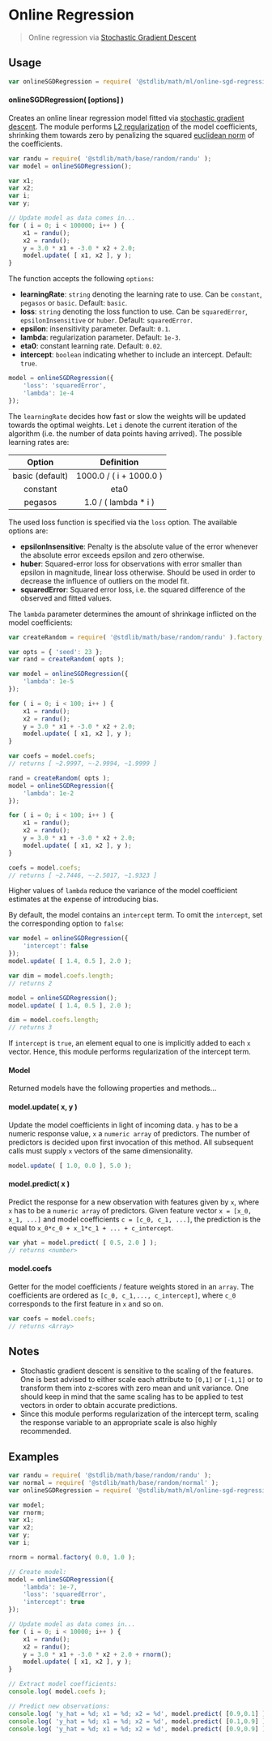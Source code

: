 # Online Regression

> Online regression via [Stochastic Gradient Descent][stochastic-gradient-descent]


<section class="usage">

## Usage

``` javascript
var onlineSGDRegression = require( '@stdlib/math/ml/online-sgd-regression' );
```

#### onlineSGDRegression( \[options\] )

Creates an online linear regression model fitted via [stochastic gradient descent][stochastic-gradient-descent]. The module performs [L2 regularization][l2-regularization] of the model coefficients, shrinking them towards zero by penalizing the squared [euclidean norm][euclidean-norm] of the coefficients.

``` javascript
var randu = require( '@stdlib/math/base/random/randu' );
var model = onlineSGDRegression();

var x1;
var x2;
var i;
var y;

// Update model as data comes in...
for ( i = 0; i < 100000; i++ ) {
    x1 = randu();
    x2 = randu();
    y = 3.0 * x1 + -3.0 * x2 + 2.0;
    model.update( [ x1, x2 ], y );
}
```

The function accepts the following `options`:

* __learningRate__: `string` denoting the learning rate to use. Can be `constant`, `pegasos` or `basic`. Default: `basic`.
* __loss__: `string` denoting the loss function to use. Can be `squaredError`, `epsilonInsensitive` or `huber`. Default: `squaredError`.
* __epsilon__: insensitivity parameter. Default: `0.1`.
* __lambda__: regularization parameter. Default: `1e-3`.
* __eta0__: constant learning rate. Default: `0.02`.
* __intercept__: `boolean` indicating whether to include an intercept. Default: `true`.

``` javascript
model = onlineSGDRegression({
    'loss': 'squaredError',
    'lambda': 1e-4
});
```

The `learningRate` decides how fast or slow the weights will be updated towards the optimal weights. Let `i` denote the current iteration of the algorithm (i.e. the number of data points having arrived). The possible learning rates are:

| Option          | Definition                |
|:---------------:|:-------------------------:|
| basic (default) |  1000.0 / ( i + 1000.0 )  |
| constant        |  eta0                     |
| pegasos         |  1.0 / ( lambda * i )     |

The used loss function is specified via the `loss` option. The available options are:

* __epsilonInsensitive__: Penalty is the absolute value of the error whenever the absolute error exceeds epsilon and zero otherwise.
* __huber__: Squared-error loss for observations with error smaller than epsilon in magnitude, linear loss otherwise. Should be used in order to decrease the influence of outliers on the model fit.
* __squaredError__: Squared error loss, i.e. the squared difference of the observed and fitted values.

The `lambda` parameter determines the amount of shrinkage inflicted on the model coefficients:

``` javascript
var createRandom = require( '@stdlib/math/base/random/randu' ).factory;

var opts = { 'seed': 23 };
var rand = createRandom( opts );

var model = onlineSGDRegression({
    'lambda': 1e-5
});

for ( i = 0; i < 100; i++ ) {
    x1 = randu();
    x2 = randu();
    y = 3.0 * x1 + -3.0 * x2 + 2.0;
    model.update( [ x1, x2 ], y );
}

var coefs = model.coefs;
// returns [ ~2.9997, ~-2.9994, ~1.9999 ]

rand = createRandom( opts );
model = onlineSGDRegression({
    'lambda': 1e-2
});

for ( i = 0; i < 100; i++ ) {
    x1 = randu();
    x2 = randu();
    y = 3.0 * x1 + -3.0 * x2 + 2.0;
    model.update( [ x1, x2 ], y );
}

coefs = model.coefs;
// returns [ ~2.7446, ~-2.5017, ~1.9323 ]
```

Higher values of `lambda` reduce the variance of the model coefficient estimates at the expense of introducing bias.

By default, the model contains an `intercept` term. To omit the `intercept`, set the corresponding option to `false`:

``` javascript
var model = onlineSGDRegression({
    'intercept': false
});
model.update( [ 1.4, 0.5 ], 2.0 );

var dim = model.coefs.length;
// returns 2

model = onlineSGDRegression();
model.update( [ 1.4, 0.5 ], 2.0 );

dim = model.coefs.length;
// returns 3
```

If `intercept` is `true`, an element equal to one is implicitly added to each `x` vector. Hence, this module performs regularization of the intercept term.

#### Model

Returned models have the following properties and methods...

#### model.update( x, y )

Update the model coefficients in light of incoming data. `y` has to be a numeric response value, `x` a `numeric array` of predictors. The number of predictors is decided upon first invocation of this method. All subsequent calls must supply `x` vectors of the same dimensionality.

``` javascript
model.update( [ 1.0, 0.0 ], 5.0 );
```

#### model.predict( x )

Predict the response for a new observation with features given by `x`, where `x` has to be a `numeric array` of predictors. Given feature vector `x = [x_0, x_1, ...]` and model coefficients `c = [c_0, c_1, ...]`, the prediction is the equal to `x_0*c_0 + x_1*c_1 + ... + c_intercept`.

``` javascript
var yhat = model.predict( [ 0.5, 2.0 ] );
// returns <number>
```

#### model.coefs

Getter for the model coefficients / feature weights stored in an `array`. The coefficients are ordered as `[c_0, c_1,..., c_intercept]`, where `c_0` corresponds to the first feature in `x` and so on.

``` javascript
var coefs = model.coefs;
// returns <Array>
```

<!-- </usage> -->

<section class="notes">

## Notes

* Stochastic gradient descent is sensitive to the scaling of the features. One is best advised to either scale each attribute to `[0,1]` or `[-1,1]` or to transform them into z-scores with zero mean and unit variance. One should keep in mind that the same scaling has to be applied to test vectors in order to obtain accurate predictions.
* Since this module performs regularization of the intercept term, scaling the response variable to an appropriate scale is also highly recommended.

<!-- </notes> -->

<section class="examples">

## Examples

``` javascript
var randu = require( '@stdlib/math/base/random/randu' );
var normal = require( '@stdlib/math/base/random/normal' );
var onlineSGDRegression = require( '@stdlib/math/ml/online-sgd-regression' );

var model;
var rnorm;
var x1;
var x2;
var y;
var i;

rnorm = normal.factory( 0.0, 1.0 );

// Create model:
model = onlineSGDRegression({
	'lambda': 1e-7,
	'loss': 'squaredError',
	'intercept': true
});

// Update model as data comes in...
for ( i = 0; i < 10000; i++ ) {
	x1 = randu();
	x2 = randu();
	y = 3.0 * x1 + -3.0 * x2 + 2.0 + rnorm();
	model.update( [ x1, x2 ], y );
}

// Extract model coefficients:
console.log( model.coefs );

// Predict new observations:
console.log( 'y_hat = %d; x1 = %d; x2 = %d', model.predict( [0.9,0.1] ), 0.9, 0.1 );
console.log( 'y_hat = %d; x1 = %d; x2 = %d', model.predict( [0.1,0.9] ), 0.1, 0.9 );
console.log( 'y_hat = %d; x1 = %d; x2 = %d', model.predict( [0.9,0.9] ), 0.9, 0.9 );
```

<!-- </examples> -->


<section class="links">

[euclidean-norm]: https://en.wikipedia.org/wiki/Norm_(mathematics)#Euclidean_norm
[l2-regularization]: https://en.wikipedia.org/wiki/Tikhonov_regularization
[stochastic-gradient-descent]: https://en.wikipedia.org/wiki/Stochastic_gradient_descent

<!-- </links> -->
